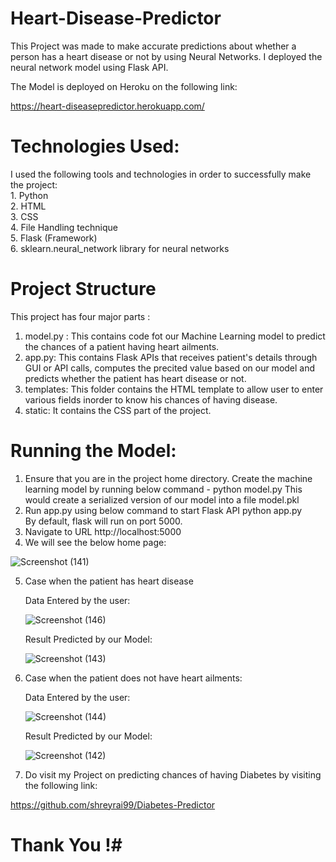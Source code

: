 # Heart-Disease-Predictor #
  This Project was made to make accurate predictions about whether a person has a heart disease or not by using Neural Networks.
  I deployed the neural network model using Flask API.
  
  The Model is deployed on Heroku on the following link:  
   
   
   https://heart-diseasepredictor.herokuapp.com/
   
   
 
# Technologies Used: #
  I used the following tools and technologies in order to successfully make the project: <br />
    1. Python <br />
    2. HTML <br />
    3. CSS <br />
    4. File Handling technique <br />
    5. Flask (Framework) <br />
    6. sklearn.neural_network library for neural networks <br />
   
  # Project Structure #
   This project has four major parts :
   1. model.py : This contains code fot our Machine Learning model to predict the chances of a patient having heart ailments. 
   2. app.py: This contains Flask APIs that receives patient's details through GUI or API calls, computes the precited value based on      our model and predicts whether the patient has heart disease or not.
   3. templates: This folder contains the HTML template to allow user to enter various fields inorder to know his chances of having        disease. 
   4. static: It contains the CSS part of the project. 
    
  # Running the Model: #
   1. Ensure that you are in the project home directory. Create the machine learning model by running below command -
   python model.py 
   This would create a serialized version of our model into a file model.pkl 
   2. Run app.py using below command to start Flask API 
   python app.py <br />
   By default, flask will run on port 5000. 
   3. Navigate to URL http://localhost:5000   
   4. We will see the below home page: 
   
   
   ![Screenshot (141)](https://user-images.githubusercontent.com/51885421/90496324-4e4e7d00-e163-11ea-9813-01c9498d3d17.png)
   
   
   
   
   5. Case when the patient has heart disease
   
   
      Data Entered by the user:
      
      ![Screenshot (146)](https://user-images.githubusercontent.com/51885421/90496322-4db5e680-e163-11ea-915d-d19fe46291d0.png)
      
      
      Result Predicted by our Model:
      
      
      ![Screenshot (143)](https://user-images.githubusercontent.com/51885421/90496309-4a225f80-e163-11ea-9a10-cecef7d37019.png)
   
   
   
   6. Case when the patient does not have heart ailments:
   
   
      Data Entered by the user:
      
      
      ![Screenshot (144)](https://user-images.githubusercontent.com/51885421/90496317-4bec2300-e163-11ea-9770-7a0ae2d8e714.png)
      
      
      
      Result Predicted by our Model:
      
      
      
      ![Screenshot (142)](https://user-images.githubusercontent.com/51885421/90496302-47c00580-e163-11ea-8ed6-9b95d1b88ce1.png)
      

   
   
   
   7. Do visit my Project on predicting chances of having Diabetes by visiting the following link:
   
   
   https://github.com/shreyrai99/Diabetes-Predictor   
   
   
   
   
   # Thank You !#
 
